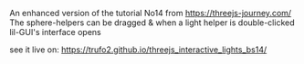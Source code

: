 An enhanced version of the tutorial No14  from https://threejs-journey.com/
The sphere-helpers can be dragged & when a light helper is double-clicked lil-GUI's interface opens

see it live on: https://trufo2.github.io/threejs_interactive_lights_bs14/